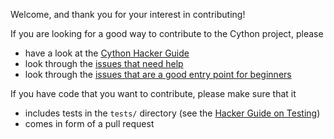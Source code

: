 Welcome, and thank you for your interest in contributing!

If you are looking for a good way to contribute to the Cython project, please
- have a look at the [Cython Hacker Guide](https://github.com/cython/cython/wiki/HackerGuide)
- look through the [issues that need help](https://github.com/cython/cython/issues?q=is%3Aissue+is%3Aopen+view+label%3A%22help+wanted%22)
- look through the [issues that are a good entry point for beginners](https://github.com/cython/cython/issues?q=is%3Aissue+is%3Aopen+view+label%3A%22good+first+issue%22)

If you have code that you want to contribute, please make sure that it
- includes tests in the `tests/` directory (see the [Hacker Guide on Testing](https://github.com/cython/cython/wiki/HackerGuide#the-test-suite))
- comes in form of a pull request
